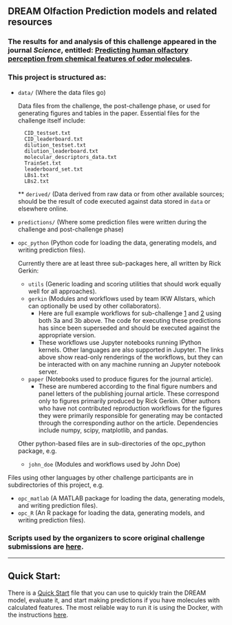 ## DREAM Olfaction Prediction models and related resources

### The results for and analysis of this challenge appeared in the journal *Science*, entitled: [Predicting human olfactory perception from chemical features of odor molecules](https://dx.doi.org/10.1126/science.aal2014).

### This project is structured as:  

* `data/` (Where the data files go)

     Data files from the challenge, the post-challenge phase, or used for generating figures and tables in the paper.  Essential files for the challenge itself include:

        CID_testset.txt
        CID_leaderboard.txt
        dilution_testset.txt
        dilution_leaderboard.txt
        molecular_descriptors_data.txt
        TrainSet.txt
        leaderboard_set.txt
        LBs1.txt
        LBs2.txt

  ** `derived/` (Data derived from raw data or from other available sources; should be the result of code executed against data stored in `data` or elsewhere online.  

* `predictions/` (Where some prediction files were written during the challenge and post-challenge phase)

* `opc_python` (Python code for loading the data, generating models, and writing prediction files).  

    Currently there are at least three sub-packages here, all written by Rick Gerkin:  

  * `utils` (Generic loading and scoring utilities that should work equally well for all approaches).  
  * `gerkin` (Modules and workflows used by team IKW Allstars, which can optionally be used by other collaborators).  
    * Here are full example workflows for sub-challenge [1](https://github.com/dream-olfaction/olfaction-prediction/blob/master/opc_python/gerkin/challenge1.ipynb) and [2](https://github.com/dream-olfaction/olfaction-prediction/blob/master/opc_python/gerkin/challenge2.ipynb) using both 3a and 3b above.  The code for executing these predictions has since been superseded and should be executed against the appropriate version.  
    * These workflows use Jupyter notebooks running IPython kernels.  Other languages are also supported in Jupyter.  The links above show read-only renderings of the workflows, but they can be interacted with on any machine running an Jupyter notebook server.  
  * `paper` (Notebooks used to produce figures for the journal article).
    * These are numbered according to the final figure numbers and panel letters of the publishing journal article.  These correspond only to figures primarily produced by Rick Gerkin.  Other authors who have not contributed reproduction workflows for the figures they were primarily responsible for generating may be contacted through the corresponding author on the article. Dependencies include numpy, scipy, matplotlib, and pandas.  

  Other python-based files are in sub-directories of the opc_python package, e.g.
  * `john_doe` (Modules and workflows used by John Doe)

Files using other languages by other challenge participants are in subdirectories of this project, e.g.
* `opc_matlab` (A MATLAB package for loading the data, generating models, and writing prediction files).  
* `opc_R` (An R package for loading the data, generating models, and writing prediction files).  

### Scripts used by the organizers to score original challenge submissions are [here](https://github.com/Sage-Bionetworks/OlfactionDREAMChallenge/tree/90adc4695cae6adb0e40222d21e2619b5b776ea0/src/main/resources).
<hr>

## Quick Start:

There is a [Quick Start](https://github.com/dream-olfaction/olfaction-prediction/blob/thin/opc_python/paper/quick-start.ipynb) file that you can use to quickly train the DREAM model, evaluate it, and start making predictions if you have molecules with calculated features.  The most reliable way to run it is using the Docker, with the instructions [here](https://github.com/dream-olfaction/olfaction-prediction/blob/thin/docker/README.md).
